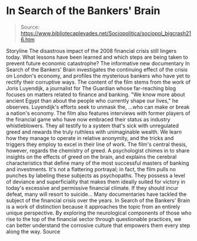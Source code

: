 # In Search of the Bankers' Brain

> Source: https://www.bibliotecapleyades.net/Sociopolitica/sociopol_bigcrash216.htm

Storyline
The disastrous impact of the 2008 financial crisis still lingers
today.
What lessons have
been learned and which steps are being taken to prevent future
economic catastrophe?
The informative new
documentary In Search of the Bankers' Brain investigates the
continuing effect of the crisis on London's economy, and
profiles the mysterious bankers who have yet to rectify their
corruptive ways.
The content of the film stems from the work of Joris
Luyendijk, a journalist for The Guardian whose far-reaching
blog focuses on matters related to finance and banking.
"We know more
about ancient Egypt than about the people who currently
shape our lives," he observes.
Luyendijk's efforts
seek to unmask the,
...who
can make or break a nation's economy.
The film also features interviews with former players of the
financial game who have now embraced their status as industry
whistleblowers.
They all testify to a
system that's sick with unregulated greed and rewards the truly
ruthless with unimaginable wealth. We learn how they manage to
operate in relative anonymity, and the tricks and triggers they
employ to excel in their line of work.
The film's central thesis, however, regards the chemistry of
greed.
A psychologist chimes
in to share insights on the effects of greed on the brain, and
explains the cerebral characteristics that define many of the
most successful masters of banking and investments.
It's not a flattering
portrayal; in fact, the film pulls no punches by labeling these
subjects
as psychopaths.
They possess a level of deviance and
superficiality that makes them ideally suited for victory in
today's excessive and permissive financial climate.
If they should incur
defeat, many will resort to suicide...
Many documentaries have tackled the subject of the financial
crisis over the years. In Search of the Bankers' Brain is a work
of distinction because it approaches the topic from an entirely
unique perspective.
By exploring the
neurological components of those who rise to the top of the
financial sector through questionable practices, we can better
understand the corrosive culture that empowers them every step
along the way.
Source
